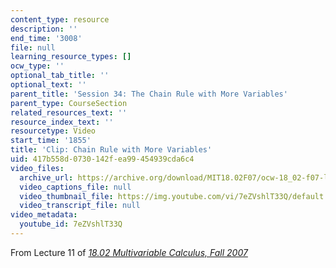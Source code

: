 ```yaml
---
content_type: resource
description: ''
end_time: '3008'
file: null
learning_resource_types: []
ocw_type: ''
optional_tab_title: ''
optional_text: ''
parent_title: 'Session 34: The Chain Rule with More Variables'
parent_type: CourseSection
related_resources_text: ''
resource_index_text: ''
resourcetype: Video
start_time: '1855'
title: 'Clip: Chain Rule with More Variables'
uid: 417b558d-0730-142f-ea99-454939cda6c4
video_files:
  archive_url: https://archive.org/download/MIT18.02F07/ocw-18_02-f07-lec11_300k.mp4
  video_captions_file: null
  video_thumbnail_file: https://img.youtube.com/vi/7eZVshlT33Q/default.jpg
  video_transcript_file: null
video_metadata:
  youtube_id: 7eZVshlT33Q
---
```


From Lecture 11 of [_18.02 Multivariable Calculus, Fall 2007_](/courses/18-02-multivariable-calculus-fall-2007/video_galleries/video-lectures)



